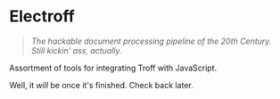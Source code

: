 Electroff
=========

> *The hackable document processing pipeline of the 20th Century.*  
> *Still kickin' ass, actually.*

Assortment of tools for integrating Troff with JavaScript.

Well, it *will* be once it's finished. Check back later.
